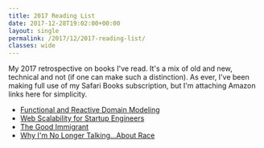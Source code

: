 ```yaml
---
title: 2017 Reading List
date: 2017-12-28T19:02:00+00:00
layout: single
permalink: /2017/12/2017-reading-list/
classes: wide
---
```

My 2017 retrospective on books I've read. It's a mix of old and new, technical and not (if one can make such a distinction). As ever, I've been making full use of my Safari Books subscription, but I'm attaching Amazon links here for simplicity.

- [Functional and Reactive Domain Modeling](https://www.amazon.co.uk/Functional-Reactive-Domain-Modeling-Debasish/dp/1617292249)
- [Web Scalability for Startup Engineers](https://www.amazon.co.uk/Scalability-Startup-Engineers-Artur-Ejsmont/dp/0071843655)
- [The Good Immigrant](https://www.amazon.co.uk/Good-Immigrant-Nikesh-Shukla/dp/1783523956)
- [Why I'm No Longer Talking...About Race](https://www.amazon.co.uk/Longer-Talking-White-People-About/dp/140887055X)